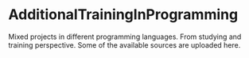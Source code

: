 # AdditionalTrainingInProgramming
Mixed projects in different programming languages. From studying and training perspective. Some of the available sources are uploaded here.

